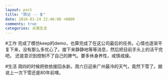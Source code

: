 ```yaml
---
layout: post
title: "周记 -- 复"
date: 2016-01-24 22:46:08 +0800
comments: true
categories: 点滴生活
---
```

#工作
完成了模仿keep的demo，也算完成了在这公司最后的任务。心情也逐渐平复下来，没有那么多忧心了。接下来静静地等等消息，然后把目前手头上的活干完吧。
还是意识到控制不了自己的脾气。要多休身养性，戒慎戒燥。

#生活
周四的时候把依依接回永新。周六日迎来广州最冷的天气，竟然下雪了。据说上一次下雪还是80年前哩。
